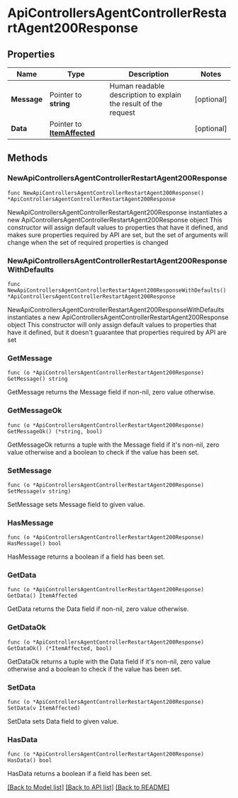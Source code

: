 # ApiControllersAgentControllerRestartAgent200Response

## Properties

Name | Type | Description | Notes
------------ | ------------- | ------------- | -------------
**Message** | Pointer to **string** | Human readable description to explain the result of the request | [optional] 
**Data** | Pointer to [**ItemAffected**](ItemAffected.md) |  | [optional] 

## Methods

### NewApiControllersAgentControllerRestartAgent200Response

`func NewApiControllersAgentControllerRestartAgent200Response() *ApiControllersAgentControllerRestartAgent200Response`

NewApiControllersAgentControllerRestartAgent200Response instantiates a new ApiControllersAgentControllerRestartAgent200Response object
This constructor will assign default values to properties that have it defined,
and makes sure properties required by API are set, but the set of arguments
will change when the set of required properties is changed

### NewApiControllersAgentControllerRestartAgent200ResponseWithDefaults

`func NewApiControllersAgentControllerRestartAgent200ResponseWithDefaults() *ApiControllersAgentControllerRestartAgent200Response`

NewApiControllersAgentControllerRestartAgent200ResponseWithDefaults instantiates a new ApiControllersAgentControllerRestartAgent200Response object
This constructor will only assign default values to properties that have it defined,
but it doesn't guarantee that properties required by API are set

### GetMessage

`func (o *ApiControllersAgentControllerRestartAgent200Response) GetMessage() string`

GetMessage returns the Message field if non-nil, zero value otherwise.

### GetMessageOk

`func (o *ApiControllersAgentControllerRestartAgent200Response) GetMessageOk() (*string, bool)`

GetMessageOk returns a tuple with the Message field if it's non-nil, zero value otherwise
and a boolean to check if the value has been set.

### SetMessage

`func (o *ApiControllersAgentControllerRestartAgent200Response) SetMessage(v string)`

SetMessage sets Message field to given value.

### HasMessage

`func (o *ApiControllersAgentControllerRestartAgent200Response) HasMessage() bool`

HasMessage returns a boolean if a field has been set.

### GetData

`func (o *ApiControllersAgentControllerRestartAgent200Response) GetData() ItemAffected`

GetData returns the Data field if non-nil, zero value otherwise.

### GetDataOk

`func (o *ApiControllersAgentControllerRestartAgent200Response) GetDataOk() (*ItemAffected, bool)`

GetDataOk returns a tuple with the Data field if it's non-nil, zero value otherwise
and a boolean to check if the value has been set.

### SetData

`func (o *ApiControllersAgentControllerRestartAgent200Response) SetData(v ItemAffected)`

SetData sets Data field to given value.

### HasData

`func (o *ApiControllersAgentControllerRestartAgent200Response) HasData() bool`

HasData returns a boolean if a field has been set.


[[Back to Model list]](../README.md#documentation-for-models) [[Back to API list]](../README.md#documentation-for-api-endpoints) [[Back to README]](../README.md)


